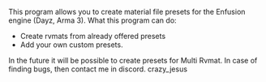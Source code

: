 This program allows you to create material file presets for the Enfusion engine (Dayz, Arma 3).
What this program can do: 
  - Create rvmats from already offered presets
  - Add your own custom presets.

In the future it will be possible to create presets for Multi Rvmat.
In case of finding bugs, then contact me in discord. 
crazy_jesus
